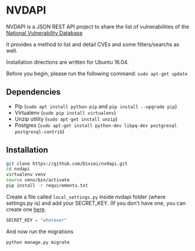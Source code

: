 

# NVDAPI

NVDAPI is a JSON REST API project to share the list of vulnerabilities of the [National Vulnerability Database]

It provides a method to list and detail CVEs and some filters/searchs as well.

Installation directions are written for Ubuntu 16.04.

Before you begin, please run the following command: `sudo apt-get update`

## Dependencies

- Pip (`sudo apt install python-pip` and `pip install --upgrade pip`)
- Virtualenv (```sudo pip install virtualenv```)
- Unzip utility (`sudo apt-get install unzip`)
- Postgres (`sudo apt-get install python-dev libpq-dev postgresql postgresql-contrib`)

## Installation

```sh
git clone https://github.com/Diviei/nvdapi.git
cd nvdapi
virtualenv venv
source venv/bin/activate
pip install -r requirements.txt
```

Create a file called `local_settings.py` inside nvdapi folder (where settings.py is) and add your SECRET_KEY. (If you don't have one, you can create one [here].

```python
SECRET_KEY = "whatever"
```

And now run the migrations

```sh
python manage.py migrate
```

[National Vulnerability Database]: <https://nvd.nist.gov/>
[here]: <https://www.miniwebtool.com/django-secret-key-generator/>
